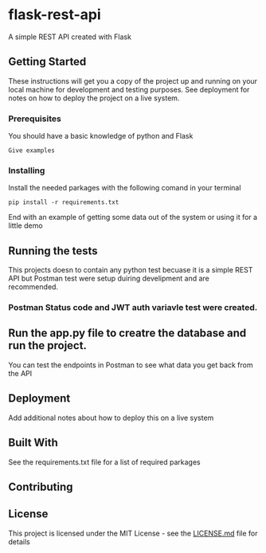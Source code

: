 # flask-rest-api

A simple REST API created with Flask

## Getting Started

These instructions will get you a copy of the project up and running on your local machine for development and testing purposes. See deployment for notes on how to deploy the project on a live system.

### Prerequisites

You should have a basic knowledge of python and Flask

```
Give examples
```

### Installing

Install the needed parkages with the following comand in your terminal

```
pip install -r requirements.txt
```

End with an example of getting some data out of the system or using it for a little demo

## Running the tests

This projects doesn to contain any python test becuase it is a simple REST API but Postman test were setup duiring develipment and are recommended.

### Postman Status code and JWT auth variavle test were created.


## Run the app.py file to creatre the database and run the project.

You can test the endpoints in Postman to see what data you get back from the API


## Deployment

Add additional notes about how to deploy this on a live system

## Built With

See the requirements.txt file for a list of required parkages 

## Contributing

## License

This project is licensed under the MIT License - see the [LICENSE.md](LICENSE.md) file for details

